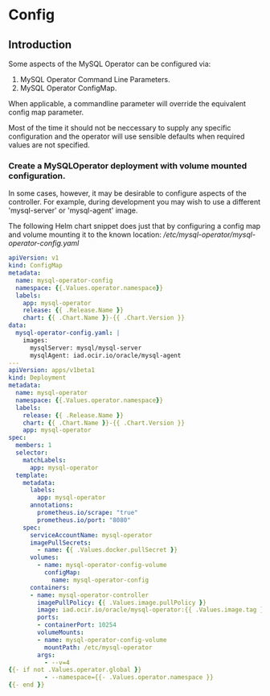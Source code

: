 # Config

## Introduction

Some aspects of the MySQL Operator can be configured via:

1. MySQL Operator Command Line Parameters.
2. MySQL Operator ConfigMap.

When applicable, a commandline parameter will override the equivalent config
map parameter.

Most of the time it should not be neccessary to supply any specific
configuration and the operator will use sensible defaults when required
values are not specified.


### Create a MySQLOperator deployment with volume mounted configuration.

In some cases, however, it may be desirable to configure aspects of the
controller. For example, during development you may wish to use a
different 'mysql-server' or 'mysql-agent' image.

The following Helm chart snippet does just that by configuring a
config map and volume mounting it to the known location:
_/etc/mysql-operator/mysql-operator-config.yaml_

```yaml
apiVersion: v1
kind: ConfigMap
metadata:
  name: mysql-operator-config
  namespace: {{.Values.operator.namespace}}
  labels:
    app: mysql-operator
    release: {{ .Release.Name }}
    chart: {{ .Chart.Name }}-{{ .Chart.Version }}
data:
  mysql-operator-config.yaml: |
    images:
      mysqlServer: mysql/mysql-server
      mysqlAgent: iad.ocir.io/oracle/mysql-agent
---
apiVersion: apps/v1beta1
kind: Deployment
metadata:
  name: mysql-operator
  namespace: {{.Values.operator.namespace}}
  labels:
    release: {{ .Release.Name }}
    chart: {{ .Chart.Name }}-{{ .Chart.Version }}
    app: mysql-operator
spec:
  members: 1
  selector:
    matchLabels:
      app: mysql-operator
  template:
    metadata:
      labels:
        app: mysql-operator
      annotations:
        prometheus.io/scrape: "true"
        prometheus.io/port: "8080"
    spec:
      serviceAccountName: mysql-operator
      imagePullSecrets:
        - name: {{ .Values.docker.pullSecret }}
      volumes:
        - name: mysql-operator-config-volume
          configMap:
            name: mysql-operator-config
      containers:
      - name: mysql-operator-controller
        imagePullPolicy: {{ .Values.image.pullPolicy }}
        image: iad.ocir.io/oracle/mysql-operator:{{ .Values.image.tag }}
        ports:
        - containerPort: 10254
        volumeMounts:
        - name: mysql-operator-config-volume
          mountPath: /etc/mysql-operator
        args:
          - --v=4
{{- if not .Values.operator.global }}
          - --namespace={{- .Values.operator.namespace }}
{{- end }}
```
